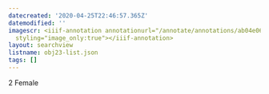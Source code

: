 ```yaml
---
datecreated: '2020-04-25T22:46:57.365Z'
datemodified: ''
imagescr: <iiif-annotation annotationurl="/annotate/annotations/ab04e060-8746-11ea-92cc-5254008afee6.json"
  styling="image_only:true"></iiif-annotation>
layout: searchview
listname: obj23-list.json
tags: []
---
```

2 Female